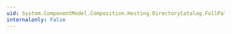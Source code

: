```yaml
---
uid: System.ComponentModel.Composition.Hosting.DirectoryCatalog.FullPath
internalonly: False
---
```

